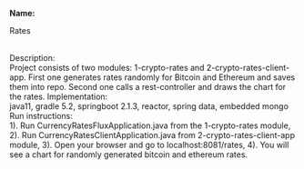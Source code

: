 <b>Name:</b> <br>
  <p padding-left:5em> Rates </p> <br>
Description: <br>
  Project consists of two modules: 1-crypto-rates and 2-crypto-rates-client-app.
  First one generates rates randomly for Bitcoin and Ethereum and saves them into repo.
  Second one calls a rest-controller and draws the chart for the rates.
Implementation: <br>
  java11, gradle 5.2, springboot 2.1.3, reactor, spring data, embedded mongo
Run instructions: <br>
  1). Run CurrencyRatesFluxApplication.java from the 1-crypto-rates module,
  2). Run CurrencyRatesClientApplication.java from 2-crypto-rates-client-app module,
  3). Open your browser and go to localhost:8081/rates,
  4). You will see a chart for randomly generated bitcoin and ethereum rates.
